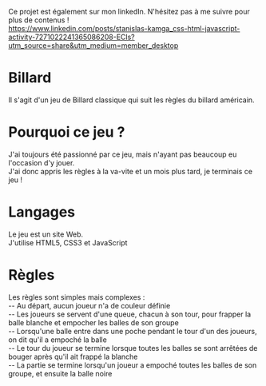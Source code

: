 Ce projet est également sur mon linkedIn. N'hésitez pas à me suivre pour plus de contenus !  
https://www.linkedin.com/posts/stanislas-kamga_css-html-javascript-activity-7271022241365086208-ECls?utm_source=share&utm_medium=member_desktop

# Billard
 Il s'agit d'un jeu de Billard classique qui suit les règles du billard américain.
# Pourquoi ce jeu ?
 J'ai toujours été passionné par ce jeu, mais n'ayant pas beaucoup eu l'occasion d'y jouer.  
 J'ai donc appris les règles à la va-vite et un mois plus tard, je terminais ce jeu !
# Langages
 Le jeu est un site Web.  
 J'utilise HTML5, CSS3 et JavaScript
# Règles
 Les règles sont simples mais complexes :  
 -- Au départ, aucun joueur n'a de couleur définie  
 -- Les joueurs se servent d'une queue, chacun à son tour, pour frapper la balle blanche et empocher les balles de son groupe  
 -- Lorsqu'une balle entre dans une poche pendant le tour d'un des joueurs, on dit qu'il a empoché la balle  
 -- Le tour du joueur se termine lorsque toutes les balles se sont arrêtées de bouger après qu'il ait frappé la blanche  
 -- La partie se termine lorsqu'un joueur a empoché toutes les balles de son groupe, et ensuite la balle noire  
